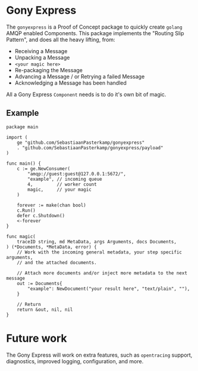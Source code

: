 # Gony Express

The `gonyexpress` is a Proof of Concept package to quickly create `golang` AMQP
enabled Components. This package implements the "Routing Slip Pattern", and does
all the heavy lifting, from:

* Receiving a Message
* Unpacking a Message
* `<your magic here>`
* Re-packaging the Message
* Advancing a Message / or Retrying a failed Message
* Acknowledging a Message has been handled

All a Gony Express `Component` needs is to do it's own bit of magic.

## Example

```golang
package main

import (
	ge "github.com/SebastiaanPasterkamp/gonyexpress"
	. "github.com/SebastiaanPasterkamp/gonyexpress/payload"
)

func main() {
	c := ge.NewConsumer(
        "amqp://guest:guest@127.0.0.1:5672/",
        "example", // incoming queue
        4,         // worker count
        magic,     // your magic
    )

    forever := make(chan bool)
    c.Run()
	defer c.Shutdown()
	<-forever
}

func magic(
	traceID string, md MetaData, args Arguments, docs Documents,
) (*Documents, *MetaData, error) {
    // Work with the incoming general metadata, your step specific arguments,
    // and the attached documents.

    // Attach more documents and/or inject more metadata to the next message
	out := Documents{
		"example": NewDocument("your result here", "text/plain", ""),
	}

    // Return
	return &out, nil, nil
}
```

# Future work

The Gony Express will work on extra features, such as `opentracing` support,
diagnostics, improved logging, configuration, and more.
